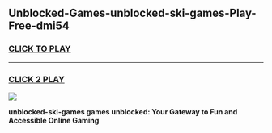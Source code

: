 
## Unblocked-Games-unblocked-ski-games-Play-Free-dmi54
<h3>
<a href="https://premium76.site?title=unblocked-ski-games&ref=20A">CLICK TO PLAY</a></h3>
<hr>

<h3>
<a href="https://premium76.site?title=unblocked-ski-games&ref=20A">CLICK 2 PLAY</a>
  
</h3>

<a href="https://premium76.site?title=unblocked-ski-games&ref=20A"><img src="https://clearcache.store/games.png"></a>


**unblocked-ski-games games unblocked: Your Gateway to Fun and Accessible Online Gaming**
